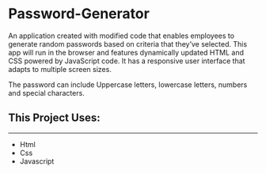 # Password-Generator
An application created with modified code that enables employees to generate random passwords based on criteria that they’ve selected. This app will run in the browser and features dynamically updated HTML and CSS powered by JavaScript code.  It has a  responsive user interface that adapts to multiple screen sizes.

The password can include Uppercase letters, lowercase letters, numbers and special characters.

## This Project Uses:
--------

* Html
* Css
* Javascript

 





#